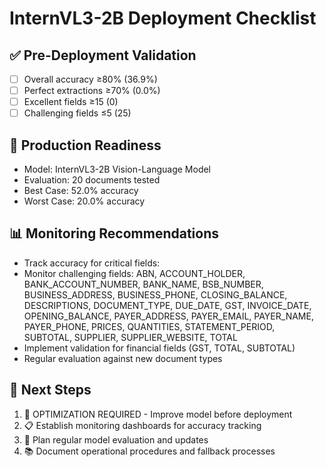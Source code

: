 
# InternVL3-2B Deployment Checklist

## ✅ Pre-Deployment Validation
- [ ] Overall accuracy ≥80% (36.9%)
- [ ] Perfect extractions ≥70% (0.0%)
- [ ] Excellent fields ≥15 (0)
- [ ] Challenging fields ≤5 (25)

## 🎯 Production Readiness
- Model: InternVL3-2B Vision-Language Model
- Evaluation: 20 documents tested
- Best Case: 52.0% accuracy
- Worst Case: 20.0% accuracy

## 📊 Monitoring Recommendations
- Track accuracy for critical fields: 
- Monitor challenging fields: ABN, ACCOUNT_HOLDER, BANK_ACCOUNT_NUMBER, BANK_NAME, BSB_NUMBER, BUSINESS_ADDRESS, BUSINESS_PHONE, CLOSING_BALANCE, DESCRIPTIONS, DOCUMENT_TYPE, DUE_DATE, GST, INVOICE_DATE, OPENING_BALANCE, PAYER_ADDRESS, PAYER_EMAIL, PAYER_NAME, PAYER_PHONE, PRICES, QUANTITIES, STATEMENT_PERIOD, SUBTOTAL, SUPPLIER, SUPPLIER_WEBSITE, TOTAL
- Implement validation for financial fields (GST, TOTAL, SUBTOTAL)
- Regular evaluation against new document types

## 🚀 Next Steps
1. 🔧 OPTIMIZATION REQUIRED - Improve model before deployment
2. 📋 Establish monitoring dashboards for accuracy tracking
3. 🔄 Plan regular model evaluation and updates
4. 📚 Document operational procedures and fallback processes
